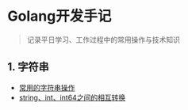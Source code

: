 # Golang开发手记

>记录平日学习、工作过程中的常用操作与技术知识

## 1. 字符串

- [常用的字符串操作](http://www.baidu.com)
- [string、int、int64之间的相互转换](https://www.baidu.com)
